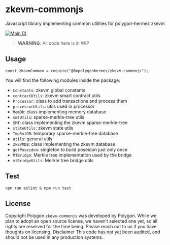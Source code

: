 # zkevm-commonjs
Javascript library implementing common utilities for polygon-hermez zkevm

[![Main CI](https://github.com/0xPolygonHermez/zkevm-commonjs/actions/workflows/main.yml/badge.svg)](https://github.com/0xPolygonHermez/zkevm-commonjs/actions/workflows/main.yml)

> **WARNING**: All code here is in WIP

## Usage
```
const zkevmCommon = require("@0xpolygonhermez/zkevm-commonjs");
```

You will find the following modules inside the package:
- `Constants`: zkevm global constants
- `contractUtils`: zkevm smart contract utils
- `Processor`: class to add transactions and process them
- `processorUtils`: utils used in processor
- `MemDb`: class implementing memory database
- `smtUtils`: sparse-merkle-tree utils
- `SMT`: class implementing the zkevm sparse-merkle-tree
- `stateUtils`: zkevm state utils
- `TmpSmtDB`: temporary sparse-merkle-tree database
- `utils`: general utils
- `ZkEVMDB`: class implementing the zkevm database
- `getPoseidon`: singleton to build poseidon just only once
- `MTBridge`: Merkle tree implementation used by the bridge
- `mtBridgeUtils`: Merkle tree bridge utils

## Test
```
npm run eslint & npm run test
```

## License
Copyright
Polygon `zkevm-commonjs` was developed by Polygon. While we plan to adopt an open source license, we haven’t selected one yet, so all rights are reserved for the time being. Please reach out to us if you have thoughts on licensing.
Disclaimer
This code has not yet been audited, and should not be used in any production systems.